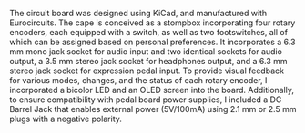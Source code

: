 The circuit board was designed using KiCad, and manufactured with Eurocircuits. The cape is conceived as a stompbox incorporating four rotary encoders, each equipped with a switch, as well as two footswitches, all of which can be assigned based on personal preferences. It incorporates a 6.3 mm mono jack socket for audio input and two identical sockets for audio output, a 3.5 mm stereo jack socket for headphones output, and a 6.3 mm stereo jack socket for expression pedal input. To provide visual feedback for various modes, changes, and the status of each rotary encoder, I incorporated a bicolor LED and an OLED screen into the board. Additionally, to ensure compatibility with pedal board power supplies, I included a DC Barrel Jack that enables external power (5V/100mA) using 2.1 mm or 2.5 mm plugs with a negative polarity.
